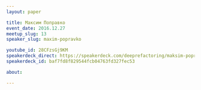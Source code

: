```yaml
---
layout: paper

title: Максим Поправко
event_date: 2016.12.27
meetup_slug: 13
speaker_slug: maxim-popravko

youtube_id: 28CFzsGj9KM
speakerdeck_direct: https://speakerdeck.com/deeprefactoring/maksim-popravko-bol-uzhas-i-biez-sql-nost
speakerdeck_id: baf7fd8f829544fcb04763fd327fec53

about: 

---
```

